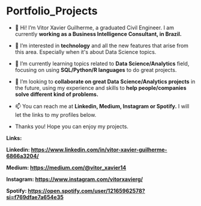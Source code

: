 # Portfolio_Projects

- 👋 Hi! I’m Vitor Xavier Guilherme, a graduated Civil Engineer. I am currently **working as a Business Intelligence Consultant, in Brazil.** 

- 👀 I’m interested in **technology** and all the new features that arise from this area. Especially when it's about Data Science topics.

- 🌱 I’m currently learning topics related to **Data Science/Analytics** field, focusing on using **SQL/Python/R languages** to do great projects.

- 💞️ I’m looking to **collaborate on great Data Science/Analytics projects** in the future, using my experience and skills to **help people/companies solve different kind of problems.**

- 📫 You can reach me at **Linkedin, Medium, Instagram or Spotify.** I will let the links to my profiles below. 

- Thanks you! Hope you can enjoy my projects.


**Links:**

**Linkedin: https://www.linkedin.com/in/vitor-xavier-guilherme-6866a3204/**

**Medium: https://medium.com/@vitor_xavier14**

**Instagram: https://www.instagram.com/vitorxavierg/**

**Spotify: https://open.spotify.com/user/12165962578?si=f769dfae7a654e35**



	
